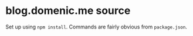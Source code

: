# blog.domenic.me source

Set up using `npm install`. Commands are fairly obvious from `package.json`.
